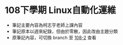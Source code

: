 # 108下學期 Linux自動化運維
* 筆記主要內容為柯志亨老師上課內容
* 筆記原本以週來紀錄，但由於零散，因此改由主題分類
* 原筆記內容，可切換 branch 至 [108-2](https://github.com/linjiachi/Linux_note/tree/108-2) 查看
